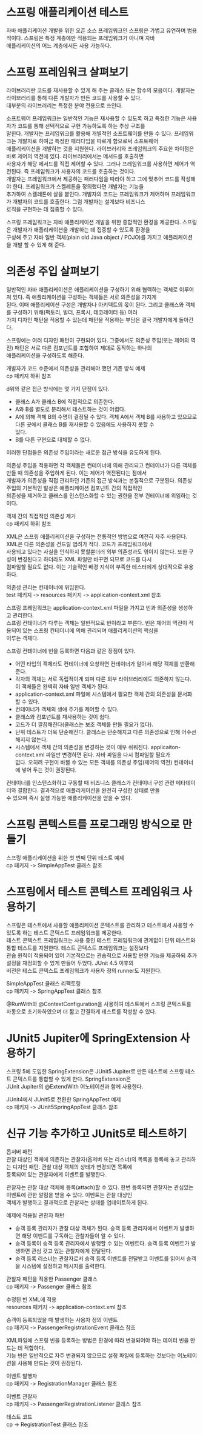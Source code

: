 # **스프링 애플리케이션 테스트**  
자바 애플리케이션 개발을 위한 오픈 소스 프레임워크인 스프링은 가볍고 유연하며 범용적이다. 스프링은 특정 계층에만 적용되는 프레임워크가 아니며 자바  
애플리케이션의 어느 계층에서든 사용 가능하다.  
  
# **스프링 프레임워크 살펴보기**  
라이브러리란 코드를 재사용할 수 있게 해 주는 클래스 또는 함수의 모음이다. 개발자는 라이브러리를 통해 다른 개발자가 만든 코드를 사용할 수 있다.  
대부분의 라이브러리는 특정한 분야 전용으로 쓰인다.  
  
소프트웨어 프레임워크는 일반적인 기능은 재사용할 수 있도록 하고 특정한 기능은 사용자가 코드를 통해 선택적으로 구현 가능하도록 하는 추상 구조를  
말한다. 개발자는 프레임워크를 활용해 개별적인 소프트웨어를 만들 수 있다. 프레임워크는 개발자로 하여금 특정한 패러다임을 따르게 함으로써 소프트웨어  
애플리케이션을 개발하는 것을 지원한다. 라이브러리와 프레임워크의 주요한 차이점은 바로 제어의 역전에 있다. 라이브러리에서는 메서드를 호출하면  
사용자가 해당 메서드를 직접 제어할 수 있다. 그러나 프레임워크를 사용하면 제어가 역전된다. 즉 프레임워크가 사용자의 코드를 호출하는 것이다.  
개발자는 프레임워크에서 제공하는 패러다임을 따라야 하고 그에 맞추어 코드를 작성해야 한다. 프레임워크가 스켈레톤을 정의했다면 개발자는 기능을  
추가하여 스켈레톤에 살을 붙인다. 개발자의 코드는 프레임워크가 제어하며 프레임워크가 개발자의 코드를 호출한다. 그럼 개발자는 설계보다 비즈니스  
로직을 구현하는 데 집중할 수 있다.  
  
스프링 프레임워크는 자바 애플리케이션 개발을 위한 종합적인 환경을 제공한다. 스프링은 개발자가 애플리케이션을 개발하는 데 집중할 수 있도록 환경을  
구성해 주고 자바 일반 객체(plain old Java object / POJO)를 가지고 애플리케이션을 개발 할 수 있게 해 준다.  
  
# **의존성 주입 살펴보기**  
일반적인 자바 애플리케이션은 애플리케이션을 구성하기 위해 협력하는 객체로 이루어져 있다. 즉 애플리케이션을 구성하는 객체들은 서로 의존성을 가지게  
된다. 이때 애플리케이션 구성은 개발자나 아키텍트의 몫이 된다. 그리고 클래스와 객체를 구성하기 위해(팩토리, 빌더, 프록시, 데코레이터 등) 여러  
가지 디자인 패턴을 적용할 수 있는데 패턴을 적용하는 부담은 결국 개발자에게 돌아간다.  
  
스프링에는 여러 디자인 패턴이 구현되어 있다. 그중에서도 의존성 주입(또는 제어의 역전) 패턴은 서로 다른 컴포넌트를 조합하여 제대로 동작하는 하나의  
애플리케이션을 구성하도록 해준다.  
  
개발자가 코드 수준에서 의존성을 관리해야 했던 기존 방식 예제  
cp 패키지 하위 참조  
  
d위와 같은 접근 방식에는 몇 가지 단점이 있다.  
- 클래스 A가 클래스 B에 직접적으로 의존한다.  
- A와 B를 별도로 분리해서 테스트하는 것이 어렵다.  
- A에 의해 객체 B의 수명이 결정될 수 있다. 객체 A에서 객체 B를 사용하고 있으므로 다른 곳에서 클래스 B를 재사용할 수 있음에도 사용하지 못할 수  
있다.  
- B를 다른 구현으로 대체할 수 없다.  
  
이러한 단점들은 의존성 주입이라는 새로운 접근 방식을 유도하게 된다.  
  
의존성 주입을 적용하면 각 객체들은 컨테이너에 의해 관리되고 컨테이너가 다른 객체를 만들 때 의존성을 주입하게 된다. 이는 제어가 역전된다는 점에서  
개발자가 의존성을 직접 관리하던 기존의 접근 방식과는 본질적으로 구분된다. 의존성 주입의 기본적인 발상은 애플리케이션 컴포넌트 간의 직접적인  
의존성을 제거하고 클래스를 인스턴스화할 수 있는 권한을 전부 컨테이너에 위임하는 것이다.  

객체 간의 직접적인 의존성 제거    
cp 패키지 하위 참조  
  
XML은 스프링 애플리케이션을 구성하는 전통적인 방법으로 여전히 자주 사용된다. XML은 다른 의존성을 건드릴 염려가 적다. 코드가 프레임워크에서  
사용되고 있다는 사실을 인식하지 못할뿐더러 외부 의존성과도 엮이지 않는다. 또한 구성이 변경된다고 하더라도 XML 파일만 바꾸면 되므로 코드를 다시  
컴파일할 필요도 없다. 이는 기술적인 배경 지식이 부족한 테스터에게 상대적으로 유용하다.  
  
의존성 관리는 컨테이너에 위임한다.  
test 패키지 -> resources 패키지 -> application-context.xml 참조  
  
스프링 프레임워크는 application-context.xml 파일을 가지고 빈과 의존성을 생성하고 관리한다.  
스프링 컨테이너가 다루는 객체는 일반적으로 빈이라고 부른다. 빈은 제어의 역전이 적용되어 있는 스프링 컨테이너에 의해 관리되며 애플리케이션의 핵심을  
이루는 객체다.  
  
스프링 컨테이너에 빈을 등록하면 다음과 같은 장점이 있다.  
- 어떤 타입의 객체라도 컨테이너에 요청하면 컨테이너가 알아서 해당 객체를 반환해 준다.  
- 각자의 객체는 서로 독립적이게 되며 다른 외부 라이브러리에도 의존하지 않는다. 이 객체들은 완벽히 자바 일반 객체가 된다.  
- application-context.xml 파일에 시스템에서 필요한 객체 간의 의존성을 문서화 할 수 있다.  
- 컨테이너가 객체의 생애 주기를 제어할 수 있다.  
- 클래스와 컴포넌트를 재사용하는 것이 쉽다.  
- 코드가 더 깔끔해진다(클래스는 보조 객체를 만들 필요가 없다).  
- 단위 테스트가 더욱 단순해진다. 클래스는 단순해지고 다른 의존성으로 인해 어수선해지지 않는다.  
- 시스템에서 객체 간의 의존성을 변경하는 것이 매우 쉬워진다. applicaiton-context.xml 파일만 변경하면 된다. 자바 파일을 다시 컴파일할 필요가  
없다. 오히려 구현이 바뀔 수 있는 모든 객체를 의존성 주입(제어의 역전) 컨테이너에 넣어 두는 것이 권장된다.  
  
컨테이너를 인스턴스화하고 구동할 때 비즈니스 클래스가 컨테이너 구성 관련 메타데이터와 결합한다. 결과적으로 애플리케이션을 완전히 구성한 상태로 만들  
수 있으며 즉시 실행 가능한 애플리케이션을 얻을 수 있다.  
  
# **스프링 콘텍스트를 프로그래밍 방식으로 만들기**  
스프링 애플리케이션을 위한 첫 번째 단위 테스트 예제  
cp 패키지 -> SimpleAppTest 클래스 참조  
  
# **스프링에서 테스트 콘텍스트 프레임워크 사용하기**  
스프링은 테스트에서 사용할 애플리케이션 콘텍스트를 관리하고 테스트에서 사용할 수 있도록 하는 테스트 콘텍스트 프레임워크를 제공한다.  
테스트 콘텍스트 프레임워크는 사용 중인 테스트 프레임워크에 관계없이 단위 테스트와 통합 테스트를 지원한다. 테스트 콘텍스트 프레임워크는 설정보다  
관습 원칙이 적용되어 있어 기본적으로는 관습적으로 사용할 만한 기능을 제공하되 추가 설정을 재정의할 수 있게 만들어 두었다. JUnit 4.5 이후의  
버전은 테스트 콘텍스트 프레임워크가 사용자 정의 runner도 지원한다.  
  
SimpleAppTest 클래스 리펙토링  
cp 패키지 -> SpringAppTest 클래스 참조  
  
@RunWith와 @ContextConfiguration을 사용하여 테스트에서 스프링 콘텍스트를 자동으로 초기화하였으며 더 짧고 간결하게 테스트를 작성할 수 있다.  
  
# **JUnit5 Jupiter에 SpringExtension 사용하기**  
스프링 5에 도입한 SpringExtension은 JUnit5 Jupiter로 만든 테스트에 스프링 테스트 콘텍스트를 통합할 수 있게 한다. SpringExtension은  
JUnit Jupiter의 @ExtendWith 어노테이션과 함께 사용한다.  
  
JUnit4에서 JUnit5로 전환한 SpringAppTest 예제  
cp 패키지 -> JUnit5SpringAppTest 클래스 참조  
  
# **신규 기능 추가하고 JUnit5로 테스트하기**  
옵저버 패턴  
관찰 대상인 객체에 의존하는 관찰자(옵저버 또는 리스너)의 목록을 등록해 놓고 관리하는 디자인 패턴. 관찰 대상 객체의 상태가 변경되면 목록에  
등록되어 있는 관찰자에게 이벤트를 발행한다.  
  
관찰자는 관찰 대상 객체에 등록(attach)할 수 있다. 한번 등록되면 관찰자는 관심있는 이벤트에 관한 알림을 받을 수 있다. 이벤트는 관찰 대상인  
객체가 발행하고 결과적으로 관찰자는 상태를 업데이트하게 된다.  
  
예제에 적용될 관찬자 패턴  
- 승객 등록 관리자가 관찰 대상 객체가 된다. 승객 등록 관리자에서 이벤트가 발생하면 해당 이벤트를 구독하는 관찰자들이 알 수 있다.  
- 승객 등록이 승객 등록 관리자에서 발행할 수 있는 이벤트다. 승객 등록 이벤트가 발생하면 관심 갖고 있는 관찰자에게 전달된다.  
- 승객 등록 리스너는 관찰자로서 승객 등록 이벤트를 전달받고 이벤트를 읽어서 승객을 시스템에 설정하고 메시지를 출력한다.  
  
관찰자 패턴을 적용한 Passenger 클래스  
cp 패키지 -> Passenger 클래스 참조  
  
수정된 빈 XML에 적용  
resources 패키지 -> application-context.xml 참조  
  
승객이 등록되었을 때 발생하는 사용자 정의 이벤트  
cp 패키지 -> PassengerRegistrationEvent 클래스 참조  
  
XML파일에 스프링 빈을 등록하는 방법은 환경에 따라 변경되어야 하는 데이터 빈을 만드는 데 적합하다.  
기능 빈은 일반적으로 자주 변경되지 않으므로 설정 파일에 등록하는 것보다는 어노테이션을 사용해 만드는 것이 권장된다.  
  
이벤트 발행자  
cp 패키지 -> RegistrationManager 클래스 참조  
  
이벤트 관찰자  
cp 패키지 -> PassengerRegistrationListener 클래스 참조  
  
테스트 코드  
cp -> RegistrationTest 클래스 참조  
  

